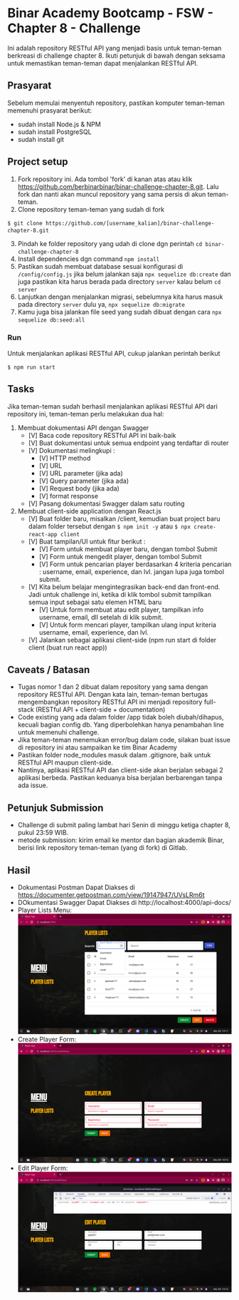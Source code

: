 # Binar Academy Bootcamp - FSW - Chapter 8 - Challenge

Ini adalah repository RESTful API yang menjadi basis untuk teman-teman berkreasi di challenge chapter 8. Ikuti petunjuk di bawah dengan seksama untuk memastikan teman-teman dapat menjalankan RESTful API.

## Prasyarat
Sebelum memulai menyentuh repository, pastikan komputer teman-teman memenuhi prasyarat berikut:
- sudah install Node.js & NPM
- sudah install PostgreSQL
- sudah install git

## Project setup
1. Fork repository ini. Ada tombol 'fork' di kanan atas atau klik https://github.com/berbinarbinar/binar-challenge-chapter-8.git. Lalu fork dan nanti akan muncul repository yang sama persis di akun teman-teman.
2. Clone repository teman-teman yang sudah di fork 

```
$ git clone https://github.com/[username_kalian]/binar-challenge-chapter-8.git
```

3. Pindah ke folder repository yang udah di clone dgn perintah 
`cd binar-challenge-chapter-8`
4.  Install dependencies dgn command `npm install`
5.   Pastikan sudah membuat database sesuai konfigurasi di `/config/config.js` jika belum jalankan saja `npx sequelize db:create` dan juga pastikan kita harus berada pada directory `server` kalau belum `cd server`
6.   Lanjutkan dengan menjalankan migrasi, sebelumnya kita harus masuk pada directory `server` dulu ya, `npx sequelize db:migrate`
7.   Kamu juga bisa jalankan file seed yang sudah dibuat dengan cara `npx sequelize db:seed:all`
### Run
Untuk menjalankan aplikasi RESTful API, cukup jalankan perintah berikut
```
$ npm run start
```

## Tasks
Jika teman-teman sudah berhasil menjalankan aplikasi RESTful API dari repository ini, teman-teman perlu melakukan dua hal:
1. Membuat dokumentasi API dengan Swagger
    - [V] Baca code repository RESTful API ini baik-baik
    - [V] Buat dokumentasi untuk semua endpoint yang terdaftar di router
    - [V] Dokumentasi melingkupi : 
        - [V] HTTP method
        - [V] URL
        - [V] URL parameter (jika ada)
        - [V] Query parameter (jika ada)
        - [V] Request body (jika ada)
        - [V] format response
    - [V] Pasang dokumentasi Swagger dalam satu routing
2. Membuat client-side application dengan React.js
    - [V] Buat folder baru, misalkan /client, kemudian buat project baru dalam folder tersebut dengan `$ npm init -y` atau `$ npx create-react-app client`
    - [V] Buat tampilan/UI untuk fitur berikut :
        - [V] Form untuk membuat player baru, dengan tombol Submit
        - [V] Form untuk mengedit player, dengan tombol Submit
        - [V] Form untuk pencarian player berdasarkan 4 kriteria pencarian : username, email, experience, dan lvl. jangan lupa juga tombol submit.
    - [V] Kita belum belajar mengintegrasikan back-end dan front-end. Jadi untuk challenge ini, ketika di klik tombol submit tampilkan semua input sebagai satu elemen HTML baru
        - [V] Untuk form membuat atau edit player, tampilkan info username, email, dll setelah di klik submit. 
        - [V] Untuk form mencari player, tampilkan ulang input kriteria username, email, experience, dan lvl.
    - [V] Jalankan sebagai aplikasi client-side (npm run start di folder client (buat run react app))

## Caveats / Batasan
- Tugas nomor 1 dan 2 dibuat dalam repository yang sama dengan repository RESTful API. Dengan kata lain, teman-teman bertugas mengembangkan repository RESTful API ini menjadi repository full-stack (RESTful API + client-side + documentation)
- Code existing yang ada dalam folder /app tidak boleh diubah/dihapus, kecuali bagian config db. Yang diperbolehkan hanya penambahan line untuk memenuhi challenge. 
- Jika teman-teman menemukan error/bug dalam code, silakan buat issue di repository ini atau sampaikan ke tim Binar Academy
- Pastikan folder node_modules masuk dalam .gitignore, baik untuk RESTful API maupun client-side.
- Nantinya, aplikasi RESTful API dan client-side akan berjalan sebagai 2 aplikasi berbeda. Pastikan keduanya bisa berjalan berbarengan tanpa ada issue.

## Petunjuk Submission
- Challenge di submit paling lambat hari Senin di minggu ketiga chapter 8, pukul 23:59 WIB.
- metode submission: kirim email ke mentor dan bagian akademik Binar, berisi link repository teman-teman (yang di fork) di Gitlab.

## Hasil
- Dokumentasi Postman Dapat Diakses di https://documenter.getpostman.com/view/19147947/UVsLRm6t
- DOkumentasi Swagger Dapat Diakses di http://localhost:4000/api-docs/
- Player Lists Menu:
![](results/player-lists.png)
- Create Player Form:
![](results/create-player.png)
- Edit Player Form:
![](results/edit-player.png)